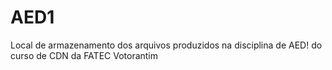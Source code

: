# AED1
Local de armazenamento dos arquivos produzidos na disciplina de AED! do curso de CDN da FATEC Votorantim
